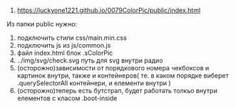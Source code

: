 <!-- https://luckyone1221.github.io/0079ColorPic/index.html -->

1. <https://luckyone1221.github.io/0079ColorPic/public/index.html>

Из папки public нужно:
1. подключить стили css/main.min.css
2. подключить js из js/common.js
3. файл index.html блок .sColorPic
4. ../img/svg/check.svg путь для svg внутри радио
5. (осторожно)зависимости от порядкового номера чекбоксов и картинок внутри, также и контейнеров(
    те. в каком порядке виберет .querySelectorAll контейнери, и елементи внутри
   )
6. (осторожно)теперь есть бутстрап, будет работать толкьо внутри елементов с класом .boot-inside
